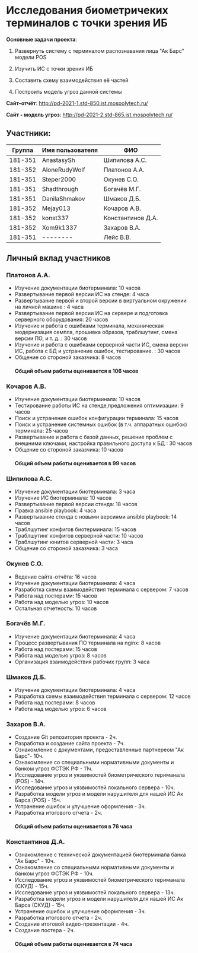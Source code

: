 # Исследования биометричеких терминалов с точки зрения ИБ
<b>Основные задачи проекта</b>:

1. Развернуть систему с терминалом распознавания лица "Ак Барс" модели POS

2. Изучить ИС с точки зрения ИБ

3. Составить схему взаимодействия её частей

4. Построить модель угроз данной системы

<b>Сайт-отчёт</b>: http://pd-2021-1.std-850.ist.mospolytech.ru/

<b>Сайт - модель угроз</b>: http://pd-2021-2.std-865.ist.mospolytech.ru/


## Участники:

  | Группа  | Имя пользователя | ФИО              |
  |---------|------------------|------------------|
  | 181-351 | AnastasySh   | Шипилова А.С.      |
  | 181-352 | AloneRudyWolf    | Платонов А.А.     |
  | 181-351 | Steper2000       | Окунев С.О.      |
  | 181-351 | Shadthrough      | Богачёв М.Г.     |
  | 181-351 | DanilaShmakov    | Шмаков Д.Б.      |
  | 181-352 | Mejay013   | Кочаров А.В.    |
  | 181-352 | konst337   | Константинов Д.А.    |
  | 181-352 | Xom9k1337   | Захаров В.А.    |
  | 181-351 | --------     | Лейс В.В.    |

## Личный вклад участников

### Платонов А.А. 
+ Изучение документации биотерминала: 10 часов 
+ Развертывание первой версии ИС на стенде: 4 часа 
+ Развертывание первой и второй версии в виртуальном окружении на личной машине : 4 часа 
+ Развертывание первой версии ИС на сервере и подготовка серверного оборудования: 20 часов 
+ Изучение и работа с ошибками терминала, механическая модернизация семпла, прошивка образов, траблшутинг, смена версии ПО, и т. д. : 30 часов   
+ Изучение и работа с ошибками серверной части ИС, смена версии ИС, работа с БД и устранение ошибок, тестирование. : 30 часов  
+ Общение со стороной заказчика: 8 часов 
####        Общий объем работы оценивается в 106 часов 
  
### Кочаров А.В.
+ Изучение документации биотерминала: 10 часов 
+ Тестирование работы ИС на стенде,предложения оптимизации: 9 часов  
+ Поиск и устранение ошибок конфигурации терминала: 15 часов 
+ Поиск и устранение системных ошибок (в т.ч. аппаратных ошибок) терминала: 25 часов 
+ Развертывание и работа с базой данных, решение проблем с внешними ключами, настройка правильного доступа к БД : 30 часов  
+ Общение со стороной заказчика: 10 часов 
####        Общий объем работы оценивается в 99 часов 

### Шипилова А.С. 
+ Изучение документации биотерминала: 3 часа
+ Изучение ИС биотерминала: 10 часов 
+ Развертывание первой версии стенда: 18 часов
+ Правка ansible playbook: 4 часа
+ Развертывание стенда с новыми версиями ansible playbook: 14 часов
+ Траблшутинг конфигов биотерминала: 15 часов 
+ Траблшутинг конфигов серверной части: 10 часов
+ Траблшутинг юнитов серверной части: 3 часа
+ Общение со стороной заказчика: 3 часа

### Окунев С.О.
+ Ведение сайта-отчёта: 16 часов
+ Изучение документации биотерминала: 4 часа
+ Разработка схемы взаимодействия терминала с сервером: 7 часов
+ Работа над постерами: 15 часов
+ Работа над моделью угроз: 10 часов
+ Остальная отчетность: 10 часов

### Богачёв М.Г.
+ Изучение документации биотерминала: 4 часа
+ Процесс развертывания ПО терминала на nginx: 8 часов
+ Работа над постерами: 15 часов
+ Работа над моделью угроз: 8 часов
+ Организация взаимодействия рабочих групп: 3 часа

### Шмаков Д.Б.
+ Изучение документации биотерминала: 4 часа
+ Разработка схемы взаимодействия терминала с сервером: 12 часов
+ Работа над постерами: 8 часов
+ Работа над моделью угроз: 6 часов

### Захаров В.А.
+ Создание Git репозитория проекта - 2ч.
+ Разработка и создание сайта проекта - 7ч.
+ Ознакомление с документами, предоставленные партнереом "Ак Барс"- 10ч.
+ Ознакомление со специальными нормативными документы и банком угроз ФСТЭК РФ  - 11ч.
+ Исследование угроз и уязвимостей биометрического териманала (POS) - 14ч.
+ Исследование угроз и уязвимостей локального сервера - 10ч.
+ Разработка модели угроз и модели нарушителя для нашей ИС Ак Барса (POS) - 15ч.
+ Устранение ошибок и улучшение оформления - 3ч.
+ Разработка итогового отчета - 2ч.
####        Общий объем работы оценивается в 76 часа

### Константинов Д.А.  
+ Ознакомление с технической документацией биотерминала банка "Ак Барс" - 10ч.
+ Ознакомление со специальными нормативными документы и банком угроз ФСТЭК РФ  - 10ч.
+ Исследование угроз и уязвимостей биометрического териманала (СКУД) - 15ч.
+ Исследование угроз и уязвимостей локального сервера - 13ч.
+ Разработка модели угроз и модели нарушителя для нашей ИС Ак Барса (СКУД) - 15ч.
+ Устранение ошибок и улучшение оформления - 3ч.
+ Разработка итогового отчета - 2ч.
+ Создание итоговой видео-презентации - 4ч.
+ Создание постера - 2ч.
####        Общий объем работы оценивается в 74 часа
